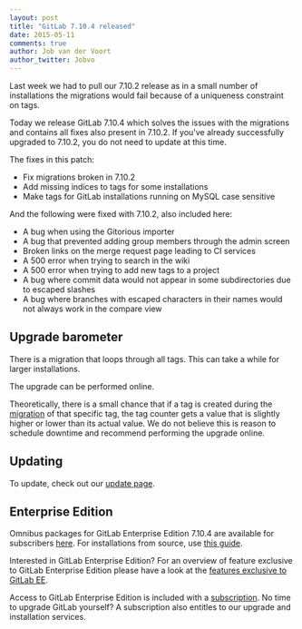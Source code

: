 ```yaml
---
layout: post
title: "GitLab 7.10.4 released"
date: 2015-05-11
comments: true
author: Job van der Voort
author_twitter: Jobvo
---
```


Last week we had to pull our 7.10.2 release as in a small number of installations
the migrations would fail because of a uniqueness constraint on tags.

Today we release GitLab 7.10.4 which solves the issues with the migrations
and contains all fixes also present in 7.10.2. If you've already successfully
upgraded to 7.10.2, you do not need to update at this time.

The fixes in this patch:

- Fix migrations broken in 7.10.2
- Add missing indices to tags for some installations
- Make tags for GitLab installations running on MySQL case sensitive

And the following were fixed with 7.10.2, also included here:

- A bug when using the Gitorious importer
- A bug that prevented adding group members through the admin screen
- Broken links on the merge request page leading to CI services
- A 500 error when trying to search in the wiki
- A 500 error when trying to add new tags to a project
- A bug where commit data would not appear in some subdirectories due to escaped slashes
- A bug where branches with escaped characters in their names would not always work
in the compare view

<!-- more -->

## Upgrade barometer

There is a migration that loops through all tags.
This can take a while for larger installations.

The upgrade can be performed online.

Theoretically, there is a small chance that if a tag is created during
the [migration](https://gitlab.com/gitlab-org/gitlab-ce/blob/master/db/migrate/20150425164649_add_taggings_counter_cache_to_tags.acts_as_taggable_on_engine.rb)
of that specific tag, the tag counter gets a value that is
slightly higher or lower than its actual value. We do not believe this
is reason to schedule downtime and recommend performing the upgrade online.

## Updating

To update, check out our [update page](https://about.gitlab.com/update).

## Enterprise Edition

Omnibus packages for GitLab Enterprise Edition 7.10.4 are available for subscribers [here](https://gitlab.com/subscribers/gitlab-ee/blob/master/doc/install/packages.md). For installations from source, use [this guide](https://gitlab.com/subscribers/gitlab-ee/blob/master/doc/update/patch_versions.md).

Interested in GitLab Enterprise Edition?
For an overview of feature exclusive to GitLab Enterprise Edition please have a look at the [features exclusive to GitLab EE](http://about.gitlab.com/features/#enterprise).

Access to GitLab Enterprise Edition is included with a [subscription](http://www.gitlab.com/subscription/).
No time to upgrade GitLab yourself?
A subscription also entitles to our upgrade and installation services.
